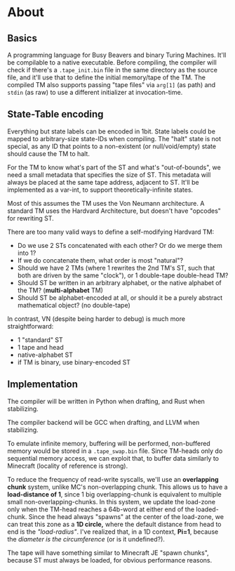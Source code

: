 # About

## Basics

A programming language for Busy Beavers and binary Turing Machines. It'll be compilable to a native executable. Before compiling, the compiler will check if there's a `.tape_init.bin` file in the same directory as the source file, and it'll use that to define the initial memory/tape of the TM. The compiled TM also supports passing "tape files" via `arg[1]` (as path) and `stdin` (as raw) to use a different initializer at invocation-time.


## State-Table encoding

Everything but state labels can be encoded in 1bit. State labels could be mapped to arbitrary-size state-IDs when compiling. The "halt" state is not special, as any ID that points to a non-existent (or null/void/empty) state should cause the TM to halt.

For the TM to know what's part of the ST and what's "out-of-bounds", we need a small metadata that specifies the size of ST. This metadata will always be placed at the same tape address, adjacent to ST. It'll be implemented as a var-int, to support theoretically-infinite states.

Most of this assumes the TM uses the Von Neumann architecture. A standard TM uses the Hardvard Architecture, but doesn't have "opcodes" for rewriting ST.

There are too many valid ways to define a self-modifying Hardvard TM:

- Do we use 2 STs concatenated with each other? Or do we merge them into 1?
- If we do concatenate them, what order is most "natural"?
- Should we have 2 TMs (where 1 rewrites the 2nd TM's ST, such that both are driven by the same "clock"), or 1 double-tape double-head TM?
- Should ST be written in an arbitrary alphabet, or the native alphabet of the TM? (**multi-alphabet** TM)
- Should ST be alphabet-encoded at all, or should it be a purely abstract mathematical object? (no double-tape)

In contrast, VN (despite being harder to debug) is much more straightforward:

- 1 "standard" ST
- 1 tape and head
- native-alphabet ST
- if TM is binary, use binary-encoded ST


## Implementation

The compiler will be written in Python when drafting, and Rust when stabilizing.

The compiler backend will be GCC when drafting, and LLVM when stabilizing.

To emulate infinite memory, buffering will be performed, non-buffered memory would be stored in a `.tape_swap.bin` file. Since TM-heads only do sequential memory access, we can exploit that, to buffer data similarly to Minecraft (locality of reference is strong).

To reduce the frequency of read-write syscalls, we'll use an **overlapping chunk** system, unlike MC's non-overlapping chunk. This allows us to have a **load-distance of 1**, since 1 big overlapping-chunk is equivalent to multiple small non-overlapping-chunks. In this system, we update the load-zone only when the TM-head reaches a 64b-word at either end of the loaded-chunk. Since the head always "spawns" at the center of the load-zone, we can treat this zone as a **1D circle,** where the default distance from head to end is the *"load-radius"*. I've realized that, in a 1D context, **Pi=1**, because the *diameter is the circumference* (or is it undefined?).

The tape will have something similar to Minecraft JE "spawn chunks", because ST must always be loaded, for obvious performance reasons.
